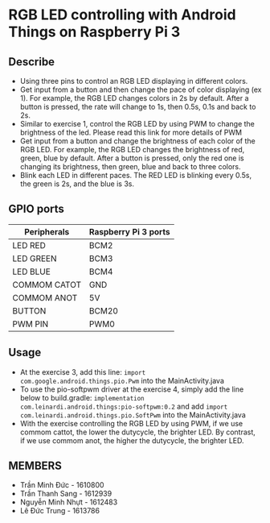 # RGB LED controlling with Android Things on Raspberry Pi 3

## Describe
 + Using three pins to control an RGB LED displaying in different colors.
 + Get input from a button and then change the pace of color displaying (ex 1). For example, the RGB LED changes colors in 2s by default. After a button is pressed, the rate will change to 1s, then 0.5s, 0.1s and back to 2s. 
 + Similar to exercise 1, control the RGB LED by using PWM to change the brightness of the led. Please read this link for more details of PWM
 + Get input from a button and change the brightness of each color of the RGB LED. For example, the RGB LED changes the brightness of red, green, blue by default. After a button is pressed, only the red one is changing its brightness, then green, blue and back to three colors.
+ Blink each LED in different paces. The RED LED is blinking every 0.5s, the green is 2s, and the blue is 3s.

## GPIO ports

| Peripherals    |  Raspberry Pi 3 ports |
|----------------|-----------------------|
| LED RED        |  BCM2|
| LED GREEN      |  BCM3|
| LED BLUE       |  BCM4|
| COMMOM CATOT   |  GND|
| COMMOM ANOT    |  5V|
| BUTTON         |  BCM20|
| PWM PIN        |  PWM0|

## Usage
+ At the exercise 3, add this line: `import com.google.android.things.pio.Pwm` into the MainActivity.java
+ To use the pio-softpwm driver at the exercise 4, simply add the line below to build.gradle: `implementation com.leinardi.android.things:pio-softpwm:0.2` and add `import com.leinardi.android.things.pio.SoftPwm` into the MainActivity.java
+ With the exercise controlling the RGB LED by using PWM, if we use commom cattot, the lower the dutycycle, the brighter LED. By contrast, if we use commom anot, the higher the dutycycle, the brighter LED.
## MEMBERS

+ Trần Minh Đức - 1610800
+ Trần Thanh Sang - 1612939
+ Nguyễn Minh Nhựt - 1612483
+ Lê Đức Trung - 1613786
